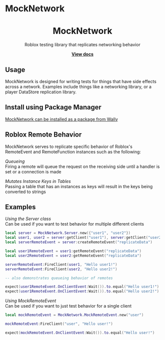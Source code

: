# MockNetwork
<div align="center">
	<h1>MockNetwork</h1>
	<p>Roblox testing library that replicates networking behavior</p>
	<a href="https://revvy02.github.io/MockNetwork/"><strong>View docs</strong></a>
</div>
<!--moonwave-hide-before-this-line-->

## Usage
MockNetwork is designed for writing tests for things that have side effects across a network.
Examples include things like a networking library, or a player DataStore replication library.

## Install using Package Manager
[MockNetwork can be installed as a package from Wally](https://wally.run/package/revvy02/mocknetwork)

## Roblox Remote Behavior
MockNetwork serves to replicate specific behavior of Roblox's RemoteEvent and RemoteFunction instances such as the following:

*Queueing*\
Firing a remote will queue the request on the receiving side until a handler is set or a connection is made

*Mutates Instance Keys in Tables*\
Passing a table that has an instances as keys will result in the keys being converted to strings

## Examples
*Using the Server class*\
Can be used if you want to test behavior for multiple different clients

```lua
local server = MockNetwork.Server.new({"user1", "user2"})
local user1, user2 = server:getClient("user1"), server:getClient("user2")
local serverRemoteEvent = server:createRemoteEvent("replicateData")

local user1RemoteEvent = user1:getRemoteEvent("replicateData")
local user2RemoteEvent = user2:getRemoteEvent("replicateData")

serverRemoteEvent:FireClient(user1, "Hello user1!")
serverRemoteEvent:FireClient(user2, "Hello user2!")

-- also demonstrates queueing behavior of remotes

expect(user1RemoteEvent.OnClientEvent:Wait()).to.equal("Hello user1!")
expect(user1RemoteEvent.OnClientEvent:Wait()).to.equal("Hello user2!")
```

*Using MockRemoteEvent*\
Can be used if you want to just test behavior for a single client

```lua
local mockRemoteEvent = MockNetwork.MockRemoteEvent.new("user")

mockRemoteEvent:FireClient("user", "Hello user!")

expect(mockRemoteEvent.OnClientEvent:Wait()).to.equal("Hello user!")
```